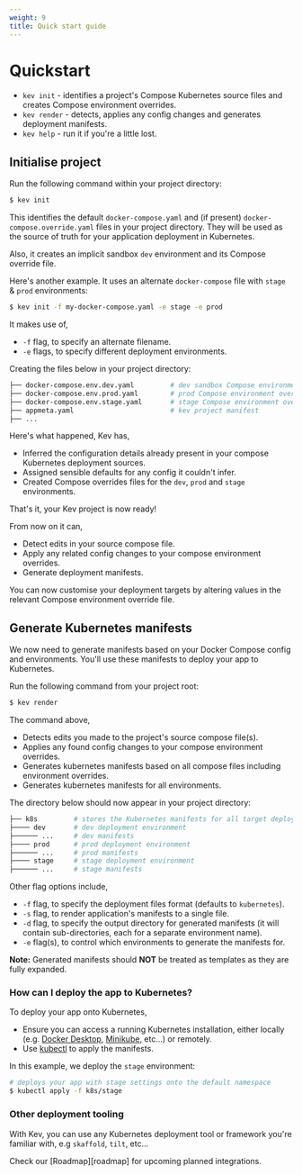 ```yaml
---
weight: 9
title: Quick start guide
---
```


# Quickstart

- `kev init` - identifies a project's Compose Kubernetes source files and creates Compose environment overrides.
- `kev render` - detects, applies any config changes and generates deployment manifests.
- `kev help` - run it if you're a little lost.

## Initialise project

Run the following command within your project directory:

```sh
$ kev init
```

This identifies the default `docker-compose.yaml` and (if present) `docker-compose.override.yaml` files in your project directory. They will be used as the source of truth for your application deployment in Kubernetes.

Also, it creates an implicit sandbox `dev` environment and its Compose override file.

Here's another example. It uses an alternate `docker-compose` file with `stage` & `prod` environments:

```sh
$ kev init -f my-docker-compose.yaml -e stage -e prod
```

It makes use of,
- `-f` flag, to specify an alternate filename.
- `-e` flags, to specify different deployment environments.

Creating the files below in your project directory:

```sh
├── docker-compose.env.dev.yaml         # dev sandbox Compose environment override file
├── docker-compose.env.prod.yaml        # prod Compose environment override file
├── docker-compose.env.stage.yaml       # stage Compose environment override file
├── appmeta.yaml                        # kev project manifest
├── ...
```

Here's what happened, Kev has,
- Inferred the configuration details already present in your compose Kubernetes deployment sources.
- Assigned sensible defaults for any config it couldn't infer.
- Created Compose overrides files for the `dev`, `prod` and `stage` environments.

That's it, your Kev project is now ready!

From now on it can,
- Detect edits in your source compose file.
- Apply any related config changes to your compose environment overrides.
- Generate deployment manifests.

You can now customise your deployment targets by altering values in the relevant Compose environment override file.

## Generate Kubernetes manifests

We now need to generate manifests based on your Docker Compose config and environments. You'll use these manifests to deploy your app to Kubernetes.

Run the following command from your project root:

```sh
$ kev render
```

The command above,
- Detects edits you made to the project's source compose file(s).
- Applies any found config changes to your compose environment overrides.
- Generates kubernetes manifests based on all compose files including environment overrides.
- Generates kubernetes manifests for all environments.

The directory below should now appear in your project directory:

```sh
├── k8s         # stores the Kubernetes manifests for all target deployment environments.
├──── dev       # dev deployment environment
├────── ...     # dev manifests
├──── prod      # prod deployment environment
├────── ...     # prod manifests
├──── stage     # stage deployment environment
├────── ...     # stage manifests
```

Other flag options include,
- `-f` flag, to specify the deployment files format (defaults to `kubernetes`).
- `-s` flag, to render application's manifests to a single file.
- `-d` flag, to specify the output directory for generated manifests (it will contain sub-directories, each for a separate environment name).
- `-e` flag(s), to control which environments to generate the manifests for.

**Note:** Generated manifests should **NOT** be treated as templates as they are fully expanded.

### How can I deploy the app to Kubernetes?

To deploy your app onto Kubernetes,
- Ensure you can access a running Kubernetes installation, either locally (e.g. [Docker Desktop](https://docs.docker.com/desktop/), [Minikube](https://kubernetes.io/docs/tasks/tools/install-minikube/), etc...) or remotely.
- Use [kubectl](https://kubernetes.io/docs/tasks/tools/install-kubectl/) to apply the manifests.

In this example, we deploy the `stage` environment:

```sh
# deploys your app with stage settings onto the default namespace
$ kubectl apply -f k8s/stage
```

### Other deployment tooling

With Kev, you can use any Kubernetes deployment tool or framework you're familiar with, e.g `skaffold`, `tilt`, etc...

Check our [Roadmap][roadmap] for upcoming planned integrations.
